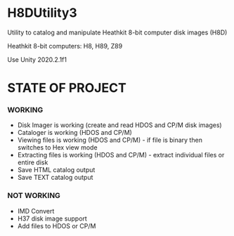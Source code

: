 # H8DUtility3
Utility to catalog and manipulate Heathkit 8-bit computer disk images (H8D)

Heathkit 8-bit computers: H8, H89, Z89

Use Unity 2020.2.1f1

# STATE OF PROJECT
### WORKING
+ Disk Imager is working (create and read HDOS and CP/M disk images)
+ Cataloger is working (HDOS and CP/M)
+ Viewing files is working (HDOS and CP/M) - if file is binary then switches to Hex view mode
+ Extracting files is working (HDOS and CP/M) - extract individual files or entire disk
+ Save HTML catalog output
+ Save TEXT catalog output

### NOT WORKING
+ IMD Convert
+ H37 disk image support
+ Add files to HDOS or CP/M
